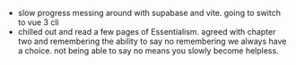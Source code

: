 - slow progress messing around with supabase and vite. going to switch to vue 3 cli
- chilled out and read a few pages of Essentialism. agreed with chapter two and remembering the ability to say no remembering we always have a choice. not being able to say no means you slowly become helpless.
